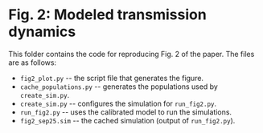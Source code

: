 # Fig. 2: Modeled transmission dynamics

This folder contains the code for reproducing Fig. 2 of the paper. The files are as follows:

- `fig2_plot.py` -- the script file that generates the figure.
- `cache_populations.py` -- generates the populations used by `create_sim.py`.
- `create_sim.py` -- configures the simulation for `run_fig2.py`.
- `run_fig2.py` -- uses the calibrated model to run the simulations.
- `fig2_sep25.sim` -- the cached simulation (output of `run_fig2.py`).

